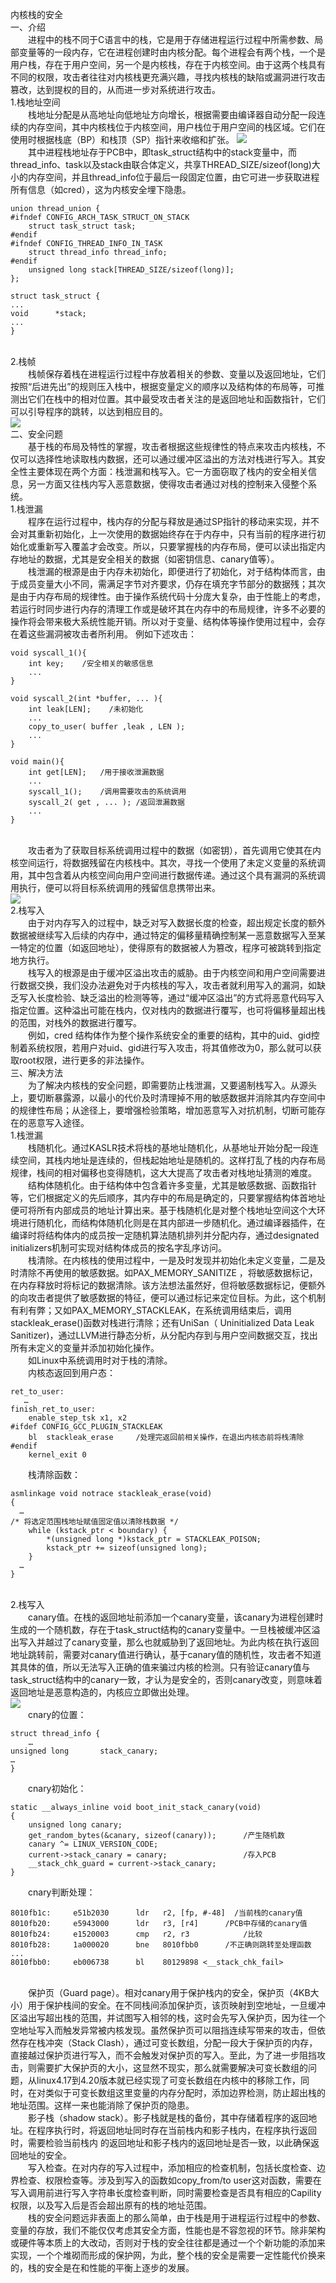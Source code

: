 内核栈的安全
<br />一、介绍
<br />&emsp;&emsp;进程中的栈不同于C语言中的栈，它是用于存储进程运行过程中所需参数、局部变量等的一段内存，它在进程创建时由内核分配。每个进程会有两个栈，一个是用户栈，存在于用户空间，另一个是内核栈，存在于内核空间。由于这两个栈具有不同的权限，攻击者往往对内核栈更充满兴趣，寻找内核栈的缺陷或漏洞进行攻击篡改，达到提权的目的，从而进一步对系统进行攻击。
<br />1.栈地址空间
<br />&emsp;&emsp;栈地址分配是从高地址向低地址方向增长，根据需要由编译器自动分配一段连续的内存空间，其中内核栈位于内核空间，用户栈位于用户空间的栈区域。它们在使用时根据栈底（BP）和栈顶（SP）指针来收缩和扩张。
![](1.png)
<br />&emsp;&emsp;其中进程栈地址存于PCB中，即task_struct结构中的stack变量中，而thread_info、task以及stack由联合体定义，共享THREAD_SIZE/sizeof(long)大小的内存空间，并且thread_info位于最后一段固定位置，由它可进一步获取进程所有信息（如cred），这为内核安全埋下隐患。
```
union thread_union {
#ifndef CONFIG_ARCH_TASK_STRUCT_ON_STACK
    struct task_struct task;
#endif
#ifndef CONFIG_THREAD_INFO_IN_TASK
    struct thread_info thread_info;
#endif
    unsigned long stack[THREAD_SIZE/sizeof(long)];
};
```
```
struct task_struct {
...
void      *stack;
...
}

```

<br />2.栈帧
<br />&emsp;&emsp;栈帧保存着栈在进程运行过程中存放着相关的参数、变量以及返回地址，它们按照“后进先出”的规则压入栈中，根据变量定义的顺序以及结构体的布局等，可推测出它们在栈中的相对位置。其中最受攻击者关注的是返回地址和函数指针，它们可以引导程序的跳转，以达到相应目的。
<br />![](2.png)
<br />二、安全问题
<br />&emsp;&emsp;基于栈的布局及特性的掌握，攻击者根据这些规律性的特点来攻击内核栈，不仅可以选择性地读取栈内数据，还可以通过缓冲区溢出的方法对栈进行写入。其安全性主要体现在两个方面：栈泄漏和栈写入。它一方面窃取了栈内的安全相关信息，另一方面又往栈内写入恶意数据，使得攻击者通过对栈的控制来入侵整个系统。
<br />1.栈泄漏
<br />&emsp;&emsp;程序在运行过程中，栈内存的分配与释放是通过SP指针的移动来实现，并不会对其重新初始化，上一次使用的数据始终存在于内存中，只有当前的程序进行初始化或重新写入覆盖才会改变。所以，只要掌握栈的内存布局，便可以读出指定内存地址的数据，尤其是安全相关的数据（如密钥信息、canary值等）。
<br />&emsp;&emsp;栈泄漏的根源是由于内存未初始化，即便进行了初始化，对于结构体而言，由于成员变量大小不同，需满足字节对齐要求，仍存在填充字节部分的数据残；其次是由于内存布局的规律性。由于操作系统代码十分庞大复杂，由于性能上的考虑，若运行时同步进行内存的清理工作或是破坏其在内存中的布局规律，许多不必要的操作将会带来极大系统性能开销。所以对于变量、结构体等操作使用过程中，会存在着这些漏洞被攻击者所利用。 
例如下述攻击：
```
void syscall_1(){
    int key;    /安全相关的敏感信息
    ...
}
```
```
void syscall_2(int *buffer, ... ){
    int leak[LEN];    /未初始化
    ...
    copy_to_user( buffer ,leak , LEN );
    ...
}
```
```
void main(){
    int get[LEN];   /用于接收泄漏数据
    ...
    syscall_1();    /调用需要攻击的系统调用
    syscall_2( get , ... ); /返回泄漏数据
    ...
}
```
<br />&emsp;&emsp;攻击者为了获取目标系统调用过程中的数据（如密钥），首先调用它使其在内核空间运行，将数据残留在内核栈中。其次，寻找一个使用了未定义变量的系统调用，其中包含着从内核空间向用户空间进行数据传递。通过这个具有漏洞的系统调用执行，便可以将目标系统调用的残留信息携带出来。
<br />![](3.png)
<br />2.栈写入
<br />&emsp;&emsp;由于对内存写入的过程中，缺乏对写入数据长度的检查，超出规定长度的额外数据被继续写入后续的内存中，通过特定的偏移量精确控制某一恶意数据写入至某一特定的位置（如返回地址），使得原有的数据被人为篡改，程序可被跳转到指定地方执行。
<br />&emsp;&emsp;栈写入的根源是由于缓冲区溢出攻击的威胁。由于内核空间和用户空间需要进行数据交换，我们没办法避免对于内核栈的写入，攻击者就利用写入的漏洞，如缺乏写入长度检验、缺乏溢出的检测等等，通过“缓冲区溢出”的方式将恶意代码写入指定位置。这种溢出可能在栈内，仅对栈内的数据进行覆写，也可将偏移量超出栈的范围，对栈外的数据进行覆写。 
<br />&emsp;&emsp;例如，cred 结构体作为整个操作系统安全的重要的结构，其中的uid、gid控制着系统权限，若用户对uid、gid进行写入攻击，将其值修改为0，那么就可以获取root权限，进行更多的非法操作。
<br />三、解决方法
<br />&emsp;&emsp;为了解决内核栈的安全问题，即需要防止栈泄漏，又要遏制栈写入。从源头上，要切断暴露源，以最小的代价及时清理掉不用的敏感数据并消除其内存空间中的规律性布局；从途径上，要增强检验策略，增加恶意写入对抗机制，切断可能存在的恶意写入途径。
<br />1.栈泄漏
<br />&emsp;&emsp;栈随机化。通过KASLR技术将栈的基地址随机化，从基地址开始分配一段连续空间，其栈内地址是连续的，但栈起始地址是随机的。这样打乱了栈的内存布局规律，栈间的相对偏移也变得随机，这大大提高了攻击者对栈地址猜测的难度。
<br />&emsp;&emsp;结构体随机化。由于结构体中包含着许多变量，尤其是敏感数据、函数指针等，它们根据定义的先后顺序，其内存中的布局是确定的，只要掌握结构体首地址便可将所有内部成员的地址计算出来。基于栈随机化是对整个栈地址空间这个大环境进行随机化，而结构体随机化则是在其内部进一步随机化。通过编译器插件，在编译时将结构体内的成员按一定随机算法随机排列并分配内存，通过designated initializers机制可实现对结构体成员的按名字乱序访问。
<br />&emsp;&emsp;栈清除。在内核栈的使用过程中，一是及时发现并初始化未定义变量，二是及时清除不再使用的敏感数据。如PAX_MEMORY_SANITIZE ，将敏感数据标记，在内存释放时将标记的数据清除。该方法想法虽然好，但将敏感数据标记，便额外的向攻击者提供了敏感数据的特征，便可以通过标记来定位目标。为此，这个机制有利有弊；又如PAX_MEMORY_STACKLEAK，在系统调用结束后，调用stackleak_erase()函数对栈进行清除；还有UniSan（ Uninitialized Data Leak Sanitizer)，通过LLVM进行静态分析，从分配内存到与用户空间数据交互，找出所有未定义的变量并添加初始化操作。
<br />&emsp;&emsp;如Linux中系统调用时对于栈的清除。
<br />&emsp;&emsp;内核态返回到用户态：
```
ret_to_user:
   …
finish_ret_to_user:
    enable_step_tsk x1, x2
#ifdef CONFIG_GCC_PLUGIN_STACKLEAK
    bl  stackleak_erase		/处理完返回前相关操作，在退出内核态前将栈清除
#endif
    kernel_exit 0
```
&emsp;&emsp;栈清除函数：
```
asmlinkage void notrace stackleak_erase(void)
{
  …
/* 将选定范围栈地址赋值固定值以清除栈数据 */
    while (kstack_ptr < boundary) {
        *(unsigned long *)kstack_ptr = STACKLEAK_POISON;
        kstack_ptr += sizeof(unsigned long);
    }
  …
}
```
<br />2.栈写入
<br />&emsp;&emsp;canary值。在栈的返回地址前添加一个canary变量，该canary为进程创建时生成的一个随机数，存在于task_struct结构的canary变量中。一旦栈被缓冲区溢出写入并越过了canary变量，那么也就威胁到了返回地址。为此内核在执行返回地址跳转前，需要对canary值进行确认，基于canary值的随机性，攻击者不知道其具体的值，所以无法写入正确的值来骗过内核的检测。只有验证canary值与task_struct结构中的canary一致，才认为是安全的，否则canary改变，则意味着返回地址是恶意构造的，内核应立即做出处理。
<br />![](4.png)
<br />&emsp;&emsp;cnary的位置：
```
struct thread_info {
    …
unsigned long       stack_canary;
…
}
```

&emsp;&emsp;cnary初始化：
```
static __always_inline void boot_init_stack_canary(void)
{
    unsigned long canary;
    get_random_bytes(&canary, sizeof(canary));		/产生随机数
    canary ^= LINUX_VERSION_CODE;
    current->stack_canary = canary;					/存入PCB
    __stack_chk_guard = current->stack_canary;
}
```
&emsp;&emsp;cnary判断处理：
```
8010fb1c:     e51b2030      ldr   r2, [fp, #-48]  /当前栈的canary值
8010fb20:     e5943000      ldr   r3, [r4]		/PCB中存储的canary值
8010fb24:     e1520003      cmp   r2, r3			/比较
8010fb28:     1a000020      bne   8010fbb0		/不正确则跳转至处理函数
...
8010fbb0:     eb006738      bl    80129898 <__stack_chk_fail>
```
<br />&emsp;&emsp;保护页（Guard page）。相对canary用于保护栈内的安全，保护页（4KB大小）用于保护栈间的安全。在不同栈间添加保护页，该页映射到空地址，一旦缓冲区溢出写超出栈的范围，并试图写入相邻的栈，这时会先写入保护页，因为往一个空地址写入而触发异常被内核发现。虽然保护页可以阻挡连续写带来的攻击，但依然存在栈冲突（Stack Clash），通过可变长数组，分配一段大于保护页的内存，直接越过保护页进行写入，而不会触发对保护页的写入。至此，为了进一步阻挡攻击，则需要扩大保护页的大小，这显然不现实，那么就需要解决可变长数组的问题，从linux4.17到4.20版本就已经实现了可变长数组在内核中的移除工作，同时，在对类似于可变长数组这里变量的内存分配时，添加边界检测，防止超出栈的地址范围。这样一来也能消除了保护页的隐患。
<br />&emsp;&emsp;影子栈（shadow stack）。影子栈就是栈的备份，其中存储着程序的返回地址。在程序执行时，将返回地址同时存在当前栈内和影子栈内，在程序执行返回时，需要检验当前栈内 的返回地址和影子栈内的返回地址是否一致，以此确保返回地址的安全。
<br />&emsp;&emsp;写入检查。在对内存的写入过程中，添加相应的检查机制，包括长度检查、边界检查、权限检查等。涉及到写入的函数如copy_from/to user这对函数，需要在写入调用前进行写入字符串长度检查判断，同时需要检查是否具有相应的Capility权限，以及写入后是否会超出原有的栈的地址范围。
<br />&emsp;&emsp;栈的安全问题远非表面上的那么简单，由于栈是用于进程运行过程中的参数、变量的存放，我们不能仅仅考虑其安全方面，性能也是不容忽视的环节。除非架构或硬件等本质上的大改动，否则对于栈的安全往往都是通过一个个新功能的添加来实现，一个个堆砌而形成的保护网，为此，整个栈的安全是需要一定性能代价换来的，栈的安全是在和性能的平衡上逐步的发展。


